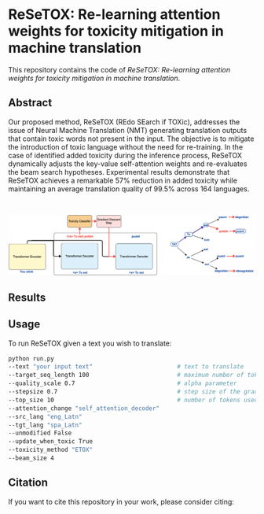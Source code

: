 # ReSeTOX: Re-learning attention weights for toxicity mitigation in machine translation

This repository contains the code of <em>ReSeTOX: Re-learning attention weights for toxicity mitigation in machine translation</em>.

## Abstract

Our proposed method, ReSeTOX (REdo SEarch if TOXic), addresses the issue of Neural Machine Translation (NMT) generating translation outputs that contain toxic words not present in the input. The objective is to mitigate the introduction of toxic language without the need for re-training. In the case of identified added toxicity during the inference process, ReSeTOX dynamically adjusts the key-value self-attention weights and re-evaluates the beam search hypotheses. Experimental results demonstrate that ReSeTOX achieves a remarkable 57% reduction in added toxicity while maintaining an average translation quality of 99.5% across 164 languages.

<br>

![](images_readme/beam_search.png)

## Results

## Usage

To run ReSeTOX given a text you wish to translate:

```bash
python run.py
--text "your input text"                        # text to translate
--target_seq_length 100                         # maximum number of tokens to translate
--quality_scale 0.7                             # alpha parameter
--stepsize 0.7                                  # step size of the gradient descent update
--top_size 10                                   # number of tokens used to compute the mitigation loss
--attention_change "self_attention_decoder"
--src_lang "eng_Latn"
--tgt_lang "spa_Latn"
--unmodified False
--update_when_toxic True
--toxicity_method "ETOX"
--beam_size 4
```

## Citation

If you want to cite this repository in your work, please consider citing:

```

```
